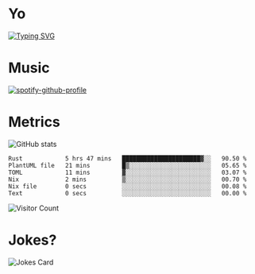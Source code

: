 # Yo

[![Typing SVG](https://readme-typing-svg.herokuapp.com?center=true&lines=Hel++l+o+wo+o+++r+l+++++++++d;Rust;Substrate;Dust;Guts)](https://git.io/typing-svg)

# Music

[![spotify-github-profile](https://spotify-github-profile.vercel.app/api/view?uid=na5blcw6x0jzl3k1m6uxyyk3y&cover_image=true&theme=default&bar_color=276524&bar_color_cover=true)](https://github.com/kittinan/spotify-github-profile)

# Metrics

![GitHub stats](https://github-readme-stats.vercel.app/api?username=AwesomeIbex&count_private=true&show_icons=true&theme=cobalt)

<!--START_SECTION:waka-->

```text
Rust            5 hrs 47 mins   ██████████████████████▓░░   90.50 %
PlantUML file   21 mins         █▒░░░░░░░░░░░░░░░░░░░░░░░   05.65 %
TOML            11 mins         ▓░░░░░░░░░░░░░░░░░░░░░░░░   03.07 %
Nix             2 mins          ▒░░░░░░░░░░░░░░░░░░░░░░░░   00.70 %
Nix file        0 secs          ░░░░░░░░░░░░░░░░░░░░░░░░░   00.08 %
Text            0 secs          ░░░░░░░░░░░░░░░░░░░░░░░░░   00.00 %
```

<!--END_SECTION:waka-->

![Visitor Count](https://profile-counter.glitch.me/AwesomeIbex/count.svg)

# Jokes?

![Jokes Card](https://readme-jokes.vercel.app/api)

